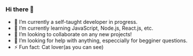 ### Hi there 👋

<!--
**Yui-Iida/Yui-Iida** is a ✨ _special_ ✨ repository because its `README.md` (this file) appears on your GitHub profile.

Here are some ideas to get you started:
-->


- 🔭 I’m currently a self-taught developer in progress.
- 🌱 I’m currently learning JavaScript, Node.js, React.js, etc.
- 👯 I’m looking to collaborate on any new projects!
- 🤔 I’m looking for help with anything, especcially for begginer questions.
- ⚡ Fun fact: Cat lover(as you can see)

